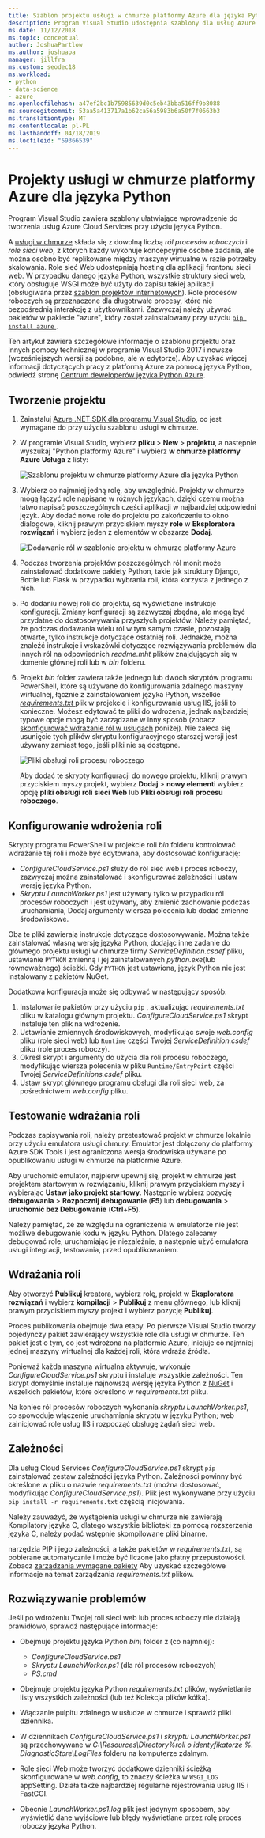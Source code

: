 ```yaml
---
title: Szablon projektu usługi w chmurze platformy Azure dla języka Python
description: Program Visual Studio udostępnia szablony dla usług Azure cloud services, napisany w języku Python, w tym wdrażanie ról w zależności i rozwiązywania problemów.
ms.date: 11/12/2018
ms.topic: conceptual
author: JoshuaPartlow
ms.author: joshuapa
manager: jillfra
ms.custom: seodec18
ms.workload:
- python
- data-science
- azure
ms.openlocfilehash: a47ef2bc1b75985639d0c5eb43bba516ff9b8088
ms.sourcegitcommit: 53aa5a413717a1b62ca56a5983b6a50f7f0663b3
ms.translationtype: MT
ms.contentlocale: pl-PL
ms.lasthandoff: 04/18/2019
ms.locfileid: "59366539"
---
```

# <a name="azure-cloud-service-projects-for-python"></a>Projekty usługi w chmurze platformy Azure dla języka Python

Program Visual Studio zawiera szablony ułatwiające wprowadzenie do tworzenia usług Azure Cloud Services przy użyciu języka Python.

A [usługi w chmurze](https://docs.microsoft.com/azure/cloud-services/) składa się z dowolną liczbą *ról procesów roboczych* i *role sieci web*, z których każdy wykonuje koncepcyjnie osobne zadania, ale można osobno być replikowane między maszyny wirtualne w razie potrzeby skalowania. Role sieć Web udostępniają hosting dla aplikacji frontonu sieci web. W przypadku danego języka Python, wszystkie struktury sieci web, który obsługuje WSGI może być użyty do zapisu takiej aplikacji (obsługiwana przez [szablon projektów internetowych](python-web-application-project-templates.md)). Role procesów roboczych są przeznaczone dla długotrwałe procesy, które nie bezpośrednią interakcję z użytkownikami. Zazwyczaj należy używać pakietów w pakiecie "azure", który został zainstalowany przy użyciu [ `pip install azure` ](https://pypi.org/project/azure).

Ten artykuł zawiera szczegółowe informacje o szablonu projektu oraz innych pomocy technicznej w programie Visual Studio 2017 i nowsze (wcześniejszych wersji są podobne, ale w edytorze). Aby uzyskać więcej informacji dotyczących pracy z platformą Azure za pomocą języka Python, odwiedź stronę [Centrum deweloperów języka Python Azure](https://docs.microsoft.com/python/azure/?view=azure-python/?view=azure-python).

## <a name="create-a-project"></a>Tworzenie projektu

1. Zainstaluj [Azure .NET SDK dla programu Visual Studio](https://visualstudio.microsoft.com/vs/azure-tools/), co jest wymagane do przy użyciu szablonu usługi w chmurze.
1. W programie Visual Studio, wybierz **pliku** > **New** > **projektu**, a następnie wyszukaj "Python platformy Azure" i wybierz **w chmurze platformy Azure Usługa** z listy:

    ![Szablonu projektu w chmurze platformy Azure dla języka Python](media/template-azure-cloud-project.png)

1. Wybierz co najmniej jedną rolę, aby uwzględnić. Projekty w chmurze mogą łączyć role napisane w różnych językach, dzięki czemu można łatwo napisać poszczególnych części aplikacji w najbardziej odpowiedni język. Aby dodać nowe role do projektu po zakończeniu to okno dialogowe, kliknij prawym przyciskiem myszy **role** w **Eksploratora rozwiązań** i wybierz jeden z elementów w obszarze **Dodaj**.

    ![Dodawanie ról w szablonie projektu w chmurze platformy Azure](media/template-azure-cloud-service-project-wizard.png)

1. Podczas tworzenia projektów poszczególnych ról monit może zainstalować dodatkowe pakiety Python, takie jak struktury Django, Bottle lub Flask w przypadku wybrania roli, która korzysta z jednego z nich.

1. Po dodaniu nowej roli do projektu, są wyświetlane instrukcje konfiguracji. Zmiany konfiguracji są zazwyczaj zbędna, ale mogą być przydatne do dostosowywania przyszłych projektów. Należy pamiętać, że podczas dodawania wielu ról w tym samym czasie, pozostają otwarte, tylko instrukcje dotyczące ostatniej roli. Jednakże, można znaleźć instrukcje i wskazówki dotyczące rozwiązywania problemów dla innych ról na odpowiednich *readme.mht* plików znajdujących się w domenie głównej roli lub w *bin* folderu.

1. Projekt *bin* folder zawiera także jednego lub dwóch skryptów programu PowerShell, które są używane do konfigurowania zdalnego maszyny wirtualnej, łącznie z zainstalowaniem języka Python, wszelkie [ *requirements.txt* ](#dependencies) plik w projekcie i konfigurowania usług IIS, jeśli to konieczne. Możesz edytować te pliki do wdrożenia, jednak najbardziej typowe opcje mogą być zarządzane w inny sposób (zobacz [skonfigurować wdrażanie ról w usługach](#configure-role-deployment) poniżej). Nie zaleca się usunięcie tych plików skryptu konfiguracyjnego starszej wersji jest używany zamiast tego, jeśli pliki nie są dostępne.

    ![Pliki obsługi roli procesu roboczego](media/template-azure-cloud-service-worker-role-support-files.png)

    Aby dodać te skrypty konfiguracji do nowego projektu, kliknij prawym przyciskiem myszy projekt, wybierz **Dodaj** > **nowy element**i wybierz opcję **pliki obsługi roli sieci Web** lub **Pliki obsługi roli procesu roboczego**.

## <a name="configure-role-deployment"></a>Konfigurowanie wdrożenia roli

Skrypty programu PowerShell w projekcie roli *bin* folderu kontrolować wdrażanie tej roli i może być edytowana, aby dostosować konfigurację:

- *ConfigureCloudService.ps1* służy do ról sieć web i proces roboczy, zazwyczaj można zainstalować i skonfigurować zależności i ustaw wersję języka Python.
- *Skryptu LaunchWorker.ps1* jest używany tylko w przypadku ról procesów roboczych i jest używany, aby zmienić zachowanie podczas uruchamiania, Dodaj argumenty wiersza polecenia lub dodać zmienne środowiskowe.

Oba te pliki zawierają instrukcje dotyczące dostosowywania. Można także zainstalować własną wersję języka Python, dodając inne zadanie do głównego projektu usługi w chmurze firmy *ServiceDefinition.csdef* pliku, ustawianie `PYTHON` zmienną i jej zainstalowanych *python.exe*(lub równoważnego) ścieżki. Gdy `PYTHON` jest ustawiona, język Python nie jest instalowany z pakietów NuGet.

Dodatkowa konfiguracja może się odbywać w następujący sposób:

1. Instalowanie pakietów przy użyciu `pip` , aktualizując *requirements.txt* pliku w katalogu głównym projektu. *ConfigureCloudService.ps1* skrypt instaluje ten plik na wdrożenie.
1. Ustawianie zmiennych środowiskowych, modyfikując swoje *web.config* pliku (role sieci web) lub `Runtime` części Twojej *ServiceDefinition.csdef* pliku (role proces roboczy).
1. Określ skrypt i argumenty do użycia dla roli procesu roboczego, modyfikując wiersza polecenia w pliku `Runtime/EntryPoint` części Twojej *ServiceDefinitions.csdef* pliku.
1. Ustaw skrypt głównego programu obsługi dla roli sieci web, za pośrednictwem *web.config* pliku.

## <a name="test-role-deployment"></a>Testowanie wdrażania roli

Podczas zapisywania roli, należy przetestować projekt w chmurze lokalnie przy użyciu emulatora usługi chmury. Emulator jest dołączony do platformy Azure SDK Tools i jest ograniczona wersja środowiska używane po opublikowaniu usługi w chmurze na platformie Azure.

Aby uruchomić emulator, najpierw upewnij się, projekt w chmurze jest projektem startowym w rozwiązaniu, kliknij prawym przyciskiem myszy i wybierając **Ustaw jako projekt startowy**. Następnie wybierz pozycję **debugowania** > **Rozpocznij debugowanie** (**F5**) lub **debugowania** > **uruchomić bez Debugowanie** (**Ctrl**+**F5**).

Należy pamiętać, że ze względu na ograniczenia w emulatorze nie jest możliwe debugowanie kodu w języku Python. Dlatego zalecamy debugować role, uruchamiając je niezależnie, a następnie użyć emulatora usługi integracji, testowania, przed opublikowaniem.

## <a name="deploy-a-role"></a>Wdrażania roli

Aby otworzyć **Publikuj** kreatora, wybierz rolę, projekt w **Eksploratora rozwiązań** i wybierz **kompilacji** > **Publikuj** z menu głównego, lub kliknij prawym przyciskiem myszy projekt i wybierz pozycję **Publikuj**.

Proces publikowania obejmuje dwa etapy. Po pierwsze Visual Studio tworzy pojedynczy pakiet zawierający wszystkie role dla usługi w chmurze. Ten pakiet jest o tym, co jest wdrożona na platformie Azure, inicjuje co najmniej jednej maszyny wirtualnej dla każdej roli, która wdraża źródła.

Ponieważ każda maszyna wirtualna aktywuje, wykonuje *ConfigureCloudService.ps1* skryptu i instaluje wszystkie zależności. Ten skrypt domyślnie instaluje najnowszą wersję języka Python z [NuGet](https://www.nuget.org/packages?q=Tags%3A%22python%22+Authors%3A%22Python+Software+Foundation%22) i wszelkich pakietów, które określono w *requirements.txt* pliku.

Na koniec ról procesów roboczych wykonania *skryptu LaunchWorker.ps1*, co spowoduje włączenie uruchamiania skryptu w języku Python; web zainicjować role usług IIS i rozpocząć obsługę żądań sieci web.

## <a name="dependencies"></a>Zależności

Dla usług Cloud Services *ConfigureCloudService.ps1* skrypt `pip` zainstalować zestaw zależności języka Python. Zależności powinny być określone w pliku o nazwie *requirements.txt* (można dostosować, modyfikując *ConfigureCloudService.ps1*). Plik jest wykonywane przy użyciu `pip install -r requirements.txt` częścią inicjowania.

Należy zauważyć, że wystąpienia usługi w chmurze nie zawierają Kompilatory języka C, dlatego wszystkie biblioteki za pomocą rozszerzenia języka C, należy podać wstępnie skompilowane pliki binarne.

narzędzia PIP i jego zależności, a także pakietów w *requirements.txt*, są pobierane automatycznie i może być liczone jako płatny przepustowości. Zobacz [zarządzania wymagane pakiety](managing-required-packages-with-requirements-txt.md) Aby uzyskać szczegółowe informacje na temat zarządzania *requirements.txt* plików.

## <a name="troubleshooting"></a>Rozwiązywanie problemów

Jeśli po wdrożeniu Twojej roli sieci web lub proces roboczy nie działają prawidłowo, sprawdź następujące informacje:

- Obejmuje projektu języka Python *bin\\*  folder z (co najmniej):

  - *ConfigureCloudService.ps1*
  - *Skryptu LaunchWorker.ps1* (dla ról procesów roboczych)
  - *PS.cmd*

- Obejmuje projektu języka Python *requirements.txt* plików, wyświetlanie listy wszystkich zależności (lub też Kolekcja plików kółka).
- Włączanie pulpitu zdalnego w usłudze w chmurze i sprawdź pliki dziennika.
- W dziennikach *ConfigureCloudService.ps1* i *skryptu LaunchWorker.ps1* są przechowywane w *C:\Resources\Directory\%roli o identyfikatorze %. DiagnosticStore\LogFiles* folderu na komputerze zdalnym.
- Role sieci Web może tworzyć dodatkowe dzienniki ścieżką skonfigurowane w *web.config*, to znaczy ścieżka w `WSGI_LOG` appSetting. Działa także najbardziej regularne rejestrowania usług IIS i FastCGI.
- Obecnie *LaunchWorker.ps1.log* plik jest jedynym sposobem, aby wyświetlić dane wyjściowe lub błędy wyświetlane przez rolę proces roboczy języka Python.

